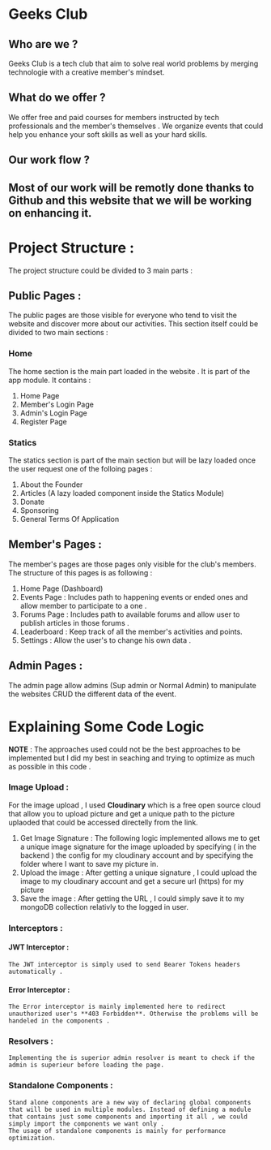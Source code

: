 # Geeks Club 
## Who are we ?
Geeks Club is a tech club that aim to solve real world problems by merging technologie with a creative member's mindset.
## What do we offer ?
We offer free and paid courses for members instructed by tech professionals and the member's themselves .
We organize events that could help you enhance your soft skills as well as your hard skills. 
## Our work flow ?
Most of our work will be remotly done thanks to Github and this website that we will be working on enhancing it.
----------------------
# Project Structure : 
The project structure could be divided to 3 main parts  :
## Public Pages :
The public pages are those visible for everyone who tend to visit the website and discover more about our activities. 
This section itself could be divided to two main sections : 
### Home 
The home section is the main part loaded in the website . It is part of the app module.
It contains : 
1. Home Page 
2. Member's Login Page  
3. Admin's Login Page 
4. Register Page
### Statics
The statics section is part of the main section but will be lazy loaded once the user request one of the folloing pages :  
1. About the Founder 
2. Articles (A lazy loaded component inside the Statics Module)
3. Donate 
3. Sponsoring 
4. General Terms Of Application
## Member's Pages : 
The member's pages are those pages only visible for the club's members. The structure of this pages is as following :
1. Home Page (Dashboard)
2. Events Page : Includes path to happening events or ended ones and allow member to participate to a one .
3. Forums Page : Includes path to available forums and allow user to publish articles in those forums .
4. Leaderboard : Keep track of all the member's activities and points.
5. Settings : Allow the user's to change his own data .
## Admin Pages :
The admin page allow admins (Sup admin or Normal Admin) to manipulate the websites CRUD the different data of the event.

# Explaining Some Code Logic 
**NOTE** : The approaches used could not be the best approaches to be implemented but I did my best in seaching and trying to optimize as much as possible in this code .

### Image Upload : 
For the image upload , I used **Cloudinary** which is a free open source cloud that allow you to upload picture and get a unique path to the picture uplaoded that could be accessed directelly from the link.
1. Get Image Signature : The following logic implemented allows me to get a unique image signature for the image uploaded by specifying ( in the backend ) the config for my cloudinary account and by specifying the folder where I want to save my picture in. 
2. Upload the image : After getting a unique signature , I could upload the image to my cloudinary account and get a secure url (https) for my picture
3. Save the image : After getting the URL , I could simply save it to my mongoDB collection relativly to the logged in user.

### Interceptors :
#### JWT Interceptor : 
    The JWT interceptor is simply used to send Bearer Tokens headers automatically .
#### Error Interceptor : 
    The Error interceptor is mainly implemented here to redirect unauthorized user's **403 Forbidden**. Otherwise the problems will be handeled in the components .

### Resolvers :
    Implementing the is superior admin resolver is meant to check if the admin is superieur before loading the page. 

### Standalone Components : 
    Stand alone components are a new way of declaring global components that will be used in multiple modules. Instead of defining a module that contains just some components and importing it all , we could simply import the components we want only . 
    The usage of standalone components is mainly for performance optimization. 
